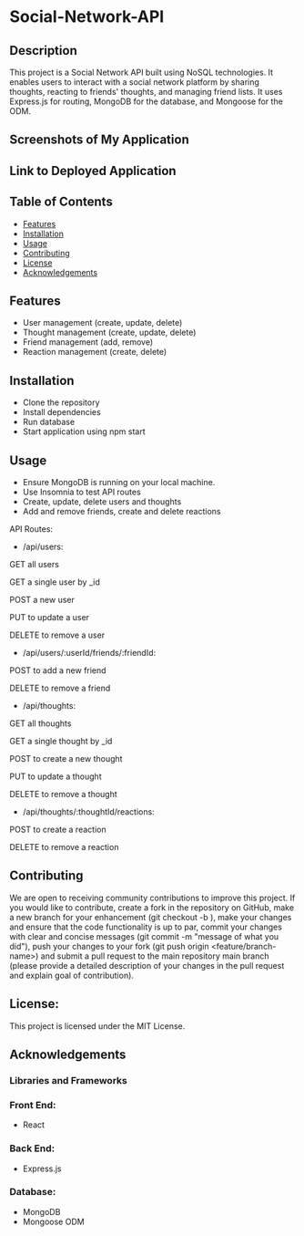 # Social-Network-API

## Description
This project is a Social Network API built using NoSQL technologies. It enables users to interact with a social network platform by sharing thoughts, reacting to friends' thoughts, and managing friend lists. It uses Express.js for routing, MongoDB for the database, and Mongoose for the ODM.

## Screenshots of My Application

## Link to Deployed Application

## Table of Contents
- [Features](#features)
- [Installation](#installation)
- [Usage](#usage)
- [Contributing](#contributing)
- [License](#license)
- [Acknowledgements](#acknowledgements)

## Features
- User management (create, update, delete)
- Thought management (create, update, delete)
- Friend management (add, remove)
- Reaction management (create, delete)

## Installation
- Clone the repository
- Install dependencies
- Run database
- Start application using npm start

## Usage
- Ensure MongoDB is running on your local machine.
- Use Insomnia to test API routes
- Create, update, delete users and thoughts
- Add and remove friends, create and delete reactions

API Routes:

- /api/users: 

GET all users

GET a single user by _id

POST a new user

PUT to update a user

DELETE to remove a user



- /api/users/:userId/friends/:friendId:

POST to add a new friend

DELETE to remove a friend



- /api/thoughts:

GET all thoughts

GET a single thought by _id

POST to create a new thought

PUT to update a thought

DELETE to remove a thought



- /api/thoughts/:thoughtId/reactions:

POST to create a reaction

DELETE to remove a reaction

## Contributing
We are open to receiving community contributions to improve this project. If you would like to contribute, create a fork in the repository on GitHub, make a new branch for your enhancement (git checkout -b ), make your changes and ensure that the code functionality is up to par, commit your changes with clear and concise messages (git commit -m "message of what you did"), push your changes to your fork (git push origin <feature/branch-name>) and submit a pull request to the main repository main branch (please provide a detailed description of your changes in the pull request and explain goal of contribution).

## License:
This project is licensed under the MIT License.

## Acknowledgements
### Libraries and Frameworks

### Front End:
- React

### Back End:
- Express.js

### Database:
- MongoDB
- Mongoose ODM